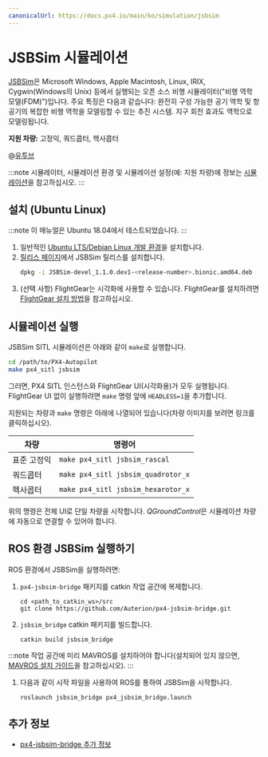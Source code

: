 ```yaml
---
canonicalUrl: https://docs.px4.io/main/ko/simulation/jsbsim
---
```


# JSBSim 시뮬레이션

[JSBSim](http://jsbsim.sourceforge.net/index.html)은 Microsoft Windows, Apple Macintosh, Linux, IRIX, Cygwin(Windows의 Unix) 등에서 실행되는 오픈 소스 비행 시뮬레이터("비행 역학 모델(FDM)")입니다. 주요 특징은 다음과 같습니다: 완전히 구성 가능한 공기 역학 및 항공기의 복잡한 비행 역학을 모델링할 수 있는 추진 시스템. 지구 회전 효과도 역학으로 모델링됩니다.


**지원 차량:** 고정익, 쿼드콥터, 헥사콥터

@[유투브](https://youtu.be/y5azVNmIVyw)

:::note
시뮬레이터, 시뮬레이션 환경 및 시뮬레이션 설정(예: 지원 차량)에 정보는 [시뮬레이션](../simulation/README.md)을 참고하십시오.
:::

<a id="installation"></a>

## 설치 (Ubuntu Linux)

:::note
이 매뉴얼은 Ubuntu 18.04에서 테스트되었습니다.
:::

1. 일반적인 [Ubuntu LTS/Debian Linux 개발 환경](../dev_setup/dev_env_linux_ubuntu.md)을 설치합니다.
1. [릴리스 페이지](https://github.com/JSBSim-Team/jsbsim/releases/tag/Linux)에서 JSBSim 릴리스를 설치합니다.
   ```sh
   dpkg -i JSBSim-devel_1.1.0.dev1-<release-number>.bionic.amd64.deb
   ```
1. (선택 사항) FlightGear는 시각화에 사용할 수 있습니다. FlightGear를 설치하려면 [FlightGear 설치 방법](../simulation/flightgear.md)을 참고하십시오.

<a id="running"></a>

## 시뮬레이션 실행

JSBSim SITL 시뮬레이션은 아래와 같이 `make`로 실행합니다.
```sh
cd /path/to/PX4-Autopilot
make px4_sitl jsbsim
```
그러면, PX4 SITL 인스턴스와 FlightGear UI(시각화용)가 모두 실행됩니다. FlightGear UI 없이 실행하려면 `make` 명령 앞에 `HEADLESS=1`을 추가합니다.

지원되는 차량과 `make` 명령은 아래에 나열되어 있습니다(차량 이미지를 보려면 링크를 클릭하십시오).

| 차량     | 명령어                                |
| ------ | ---------------------------------- |
| 표준 고정익 | `make px4_sitl jsbsim_rascal`      |
| 쿼드콥터   | `make px4_sitl jsbsim_quadrotor_x` |
| 헥사콥터   | `make px4_sitl jsbsim_hexarotor_x` |

위의 명령은 전체 UI로 단일 차량을 시작합니다. *QGroundControl*은 시뮬레이션 차량에 자동으로 연결할 수 있어야 합니다.

## ROS 환경 JSBSim 실행하기

ROS 환경에서 JSBSim을 실행하려면:

1. `px4-jsbsim-bridge` 패키지를 catkin 작업 공간에 복제합니다.
   ```
   cd <path_to_catkin_ws>/src
   git clone https://github.com/Auterion/px4-jsbsim-bridge.git
   ```
1. `jsbsim_bridge` catkin 패키지를 빌드합니다.
   ```
   catkin build jsbsim_bridge
   ```
:::note
작업 공간에 미리 MAVROS를 설치하어야 합니다(설치되어 있지 않으면, [MAVROS 설치 가이드](../ros/mavros_installation.md)을 참고하십시오).
:::
1. 다음과 같이 시작 파일을 사용하여 ROS를 통하여 JSBSim을 시작합니다.
   ```
   roslaunch jsbsim_bridge px4_jsbsim_bridge.launch
   ```

## 추가 정보

* [px4-jsbsim-bridge 추가 정보](https://github.com/Auterion/px4-jsbsim-bridge)
